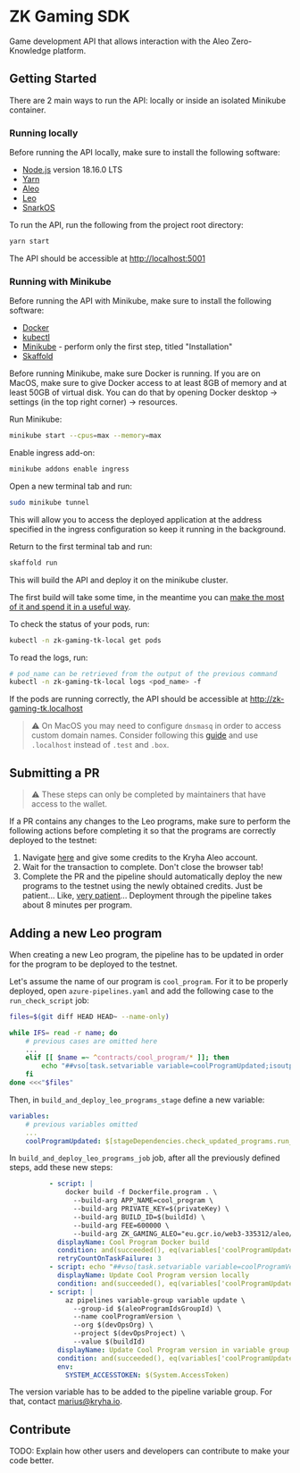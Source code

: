# ZK Gaming SDK

Game development API that allows interaction with the Aleo Zero-Knowledge platform.

## Getting Started

There are 2 main ways to run the API: locally or inside an isolated Minikube container.

### Running locally

Before running the API locally, make sure to install the following software:

- [Node.js](https://nodejs.org/en) version 18.16.0 LTS
- [Yarn](https://yarnpkg.com/getting-started/install)
- [Aleo](https://github.com/AleoHQ/aleo#2-build-guide)
- [Leo](https://github.com/AleoHQ/leo#2-build-guide)
- [SnarkOS](https://github.com/AleoHQ/snarkOS#22-installation)

To run the API, run the following from the project root directory:

```bash
yarn start
```

The API should be accessible at <http://localhost:5001>

### Running with Minikube

Before running the API with Minikube, make sure to install the following software:

- [Docker](https://docs.docker.com/engine/install/)
- [kubectl](https://kubernetes.io/docs/tasks/tools/#kubectl)
- [Minikube](https://minikube.sigs.k8s.io/docs/start/) - perform only the first step, titled "Installation"
- [Skaffold](https://skaffold.dev/docs/install/)

Before running Minikube, make sure Docker is running. If you are on MacOS, make sure to give Docker access to at least 8GB of memory and at least 50GB of virtual disk. You can do that by opening Docker desktop -> settings (in the top right corner) -> resources.

Run Minikube:

```bash
minikube start --cpus=max --memory=max
```

Enable ingress add-on:

```bash
minikube addons enable ingress
```

Open a new terminal tab and run:

```bash
sudo minikube tunnel
```

This will allow you to access the deployed application at the address specified in the ingress configuration so keep it running in the background.

Return to the first terminal tab and run:

```bash
skaffold run
```

This will build the API and deploy it on the minikube cluster.

The first build will take some time, in the meantime you can [make the most of it and spend it in a useful way](https://theuselessweb.com/).

To check the status of your pods, run:

```bash
kubectl -n zk-gaming-tk-local get pods
```

To read the logs, run:

```bash
# pod_name can be retrieved from the output of the previous command
kubectl -n zk-gaming-tk-local logs <pod_name> -f
```

If the pods are running correctly, the API should be accessible at <http://zk-gaming-tk.localhost>

> ⚠️ On MacOS you may need to configure `dnsmasq` in order to access custom domain names. Consider following this [guide](https://www.stevenrombauts.be/2018/01/use-dnsmasq-instead-of-etc-hosts/#2-only-send-test-and-box-queries-to-dnsmasq) and use `.localhost` instead of `.test` and `.box`.

## Submitting a PR

> ⚠️ These steps can only be completed by maintainers that have access to the wallet.

If a PR contains any changes to the Leo programs, make sure to perform the following actions before completing it so that the programs are correctly deployed to the testnet:

1. Navigate [here](https://demo.leo.app/faucet) and give some credits to the Kryha Aleo account.
2. Wait for the transaction to complete. Don't close the browser tab!
3. Complete the PR and the pipeline should automatically deploy the new programs to the testnet using the newly obtained credits. Just be patient... Like, [very patient](https://youtu.be/xNjyG8S4_kI)... Deployment through the pipeline takes about 8 minutes per program.

## Adding a new Leo program

When creating a new Leo program, the pipeline has to be updated in order for the program to be deployed to the testnet.

Let's assume the name of our program is `cool_program`. For it to be properly deployed, open `azure-pipelines.yaml` and add the following case to the `run_check_script` job:

```sh
files=$(git diff HEAD HEAD~ --name-only)

while IFS= read -r name; do
    # previous cases are omitted here
    ...
    elif [[ $name =~ ^contracts/cool_program/* ]]; then
        echo "##vso[task.setvariable variable=coolProgramUpdated;isoutput=true]True"
    fi
done <<<"$files"
```

Then, in `build_and_deploy_leo_programs_stage` define a new variable:

```yaml
variables:
    # previous variables omitted
    ...
    coolProgramUpdated: $[stageDependencies.check_updated_programs.run_check_script.outputs['UpdatedPrograms.coolProgramUpdated']]
```

In `build_and_deploy_leo_programs_job` job, after all the previously defined steps, add these new steps:

```yaml
          - script: |
              docker build -f Dockerfile.program . \
                --build-arg APP_NAME=cool_program \
                --build-arg PRIVATE_KEY=$(privateKey) \
                --build-arg BUILD_ID=$(buildId) \
                --build-arg FEE=600000 \
                --build-arg ZK_GAMING_ALEO="eu.gcr.io/web3-335312/aleo/zk-gaming-snarkos:latest"
            displayName: Cool Program Docker build
            condition: and(succeeded(), eq(variables['coolProgramUpdated'], 'True'))
            retryCountOnTaskFailure: 3
          - script: echo "##vso[task.setvariable variable=coolProgramVersion;isoutput=true]$(buildId)"
            displayName: Update Cool Program version locally
            condition: and(succeeded(), eq(variables['coolProgramUpdated'], 'True'))
          - script: |
              az pipelines variable-group variable update \
                --group-id $(aleoProgramIdsGroupId) \
                --name coolProgramVersion \
                --org $(devOpsOrg) \
                --project $(devOpsProject) \
                --value $(buildId)
            displayName: Update Cool Program version in variable group
            condition: and(succeeded(), eq(variables['coolProgramUpdated'], 'True'))
            env:
              SYSTEM_ACCESSTOKEN: $(System.AccessToken)
```

The version variable has to be added to the pipeline variable group. For that, contact marius@kryha.io.

## Contribute

TODO: Explain how other users and developers can contribute to make your code better.
